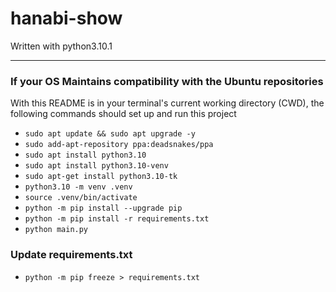 # hanabi-show

Written with python3.10.1

----

### If your OS Maintains compatibility with the Ubuntu repositories

With this README is in your terminal's current working directory (CWD), the following commands should set up and run this project

- `sudo apt update && sudo apt upgrade -y`
- `sudo add-apt-repository ppa:deadsnakes/ppa`
- `sudo apt install python3.10`
- `sudo apt install python3.10-venv`
- `sudo apt-get install python3.10-tk`
- `python3.10 -m venv .venv`
- `source .venv/bin/activate`
- `python -m pip install --upgrade pip`
- `python -m pip install -r requirements.txt`
- `python main.py`

### Update requirements.txt

- `python -m pip freeze > requirements.txt`